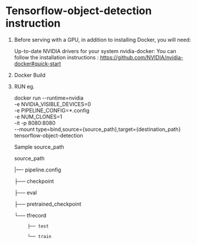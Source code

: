 # Tensorflow-object-detection instruction
1. Before serving with a GPU, in addition to installing Docker, you will need:

    Up-to-date NVIDIA drivers for your system
    nvidia-docker: You can follow the installation instructions : https://github.com/NVIDIA/nvidia-docker#quick-start

2. Docker Build 

3. RUN eg.

    docker run --runtime=nvidia \
    -e NVIDIA_VISIBLE_DEVICES=0 \
    -e PIPELINE_CONFIG=*.config \
    -e NUM_CLONES=1 \
    -it -p 8080:8080 \
    --mount type=bind,source={source_path},target={destination_path} \
    tensorflow-object-detection 
    
    Sample source_path
    
    source_path
    
      |—- pipeline.config

      ├── checkpoint

      ├── eval

      ├── pretrained_checkpoint

      └── tfrecord

            ├── test

            └── train

